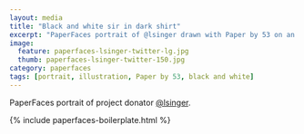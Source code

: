 ```yaml
---
layout: media
title: "Black and white sir in dark shirt"
excerpt: "PaperFaces portrait of @lsinger drawn with Paper by 53 on an iPad."
image: 
  feature: paperfaces-lsinger-twitter-lg.jpg
  thumb: paperfaces-lsinger-twitter-150.jpg
category: paperfaces
tags: [portrait, illustration, Paper by 53, black and white]
---
```


PaperFaces portrait of project donator [@lsinger](http://twitter.com/lsinger).

{% include paperfaces-boilerplate.html %}
